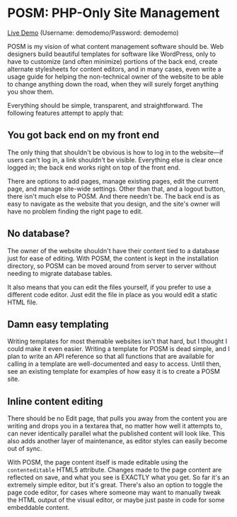 # POSM: PHP-Only Site Management

[Live Demo](http://bloch.ca/posm/?login) (Username: demodemo/Password: demodemo)

POSM is my vision of what content management software should be. Web designers build beautiful templates for
software like WordPress, only to have to customize (and often minimize) portions of the back end, create alternate
stylesheets for content editors, and in many cases, even write a usage guide for helping the non-technical owner
of the website to be able to change anything down the road, when they will surely forget anything you show them.

Everything should be simple, transparent, and straightforward. The following features attempt to apply that:

## You got back end on my front end

The only thing that shouldn't be obvious is how to log in to the website—if users can't log in, a link shouldn't
be visible. Everything else is clear once logged in; the back end works right on top of the front end.

There are options to add pages, manage existing pages, edit the current page, and manage site-wide settings. Other than
that, and a logout button, there isn't much else to POSM. And there needn't be. The back end is as easy to navigate
as the website that you design, and the site's owner will have no problem finding the right page to edit.

## No database?

The owner of the website shouldn't have their content tied to a database just for ease of editing. With POSM, the
content is kept in the installation directory, so POSM can be moved around from server to server without needing to
migrate database tables.

It also means that you can edit the files yourself, if you prefer to use a different code editor. Just edit the
file in place as you would edit a static HTML file.

## Damn easy templating

Writing templates for most themable websites isn't that hard, but I thought I could make it even easier. Writing a
template for POSM is dead simple, and I plan to write an API reference so that all functions that are available for
calling in a template are well-documented and easy to access. Until then, see an existing template for examples
of how easy it is to create a POSM site.

## Inline content editing

There should be no Edit page, that pulls you away from the content you are writing and drops you in a textarea that,
no matter how well it attempts to, can never identically parallel what the published content will look like. This
also adds another layer of maintenance, as editor styles can easily become out of sync.

With POSM, the page content itself is made editable using the `contenteditable` HTML5 attribute. Changes made to
the page content are reflected on save, and what you see is EXACTLY what you get. So far it's an extremely simple
editor, but it's great. There's also an option to toggle the page code editor, for cases where someone may want to
manually tweak the HTML output of the visual editor, or maybe just paste in code for some embeddable content.
